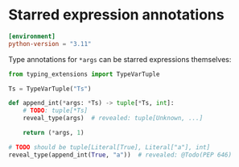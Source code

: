 # Starred expression annotations

```toml
[environment]
python-version = "3.11"
```

Type annotations for `*args` can be starred expressions themselves:

```py
from typing_extensions import TypeVarTuple

Ts = TypeVarTuple("Ts")

def append_int(*args: *Ts) -> tuple[*Ts, int]:
    # TODO: tuple[*Ts]
    reveal_type(args)  # revealed: tuple[Unknown, ...]

    return (*args, 1)

# TODO should be tuple[Literal[True], Literal["a"], int]
reveal_type(append_int(True, "a"))  # revealed: @Todo(PEP 646)
```
